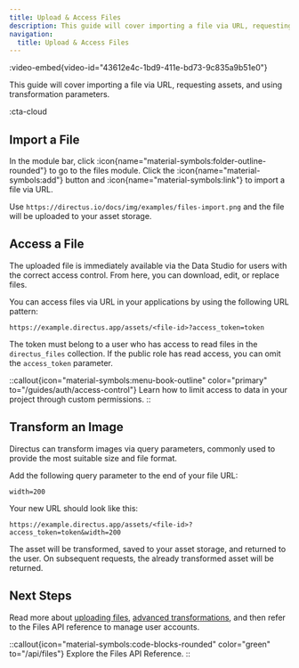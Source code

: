 ```yaml
---
title: Upload & Access Files
description: This guide will cover importing a file via URL, requesting assets, and using transformation parameters.
navigation:
  title: Upload & Access Files
---
```


:video-embed{video-id="43612e4c-1bd9-411e-bd73-9c835a9b51e0"}

This guide will cover importing a file via URL, requesting assets, and using transformation parameters.

:cta-cloud

## Import a File

In the module bar, click :icon{name="material-symbols:folder-outline-rounded"} to go to the files module. Click the :icon{name="material-symbols:add"} button and :icon{name="material-symbols:link"} to import a file via URL.

Use `https://directus.io/docs/img/examples/files-import.png` and the file will be uploaded to your asset storage.

## Access a File

The uploaded file is immediately available via the Data Studio for users with the correct access control. From here, you can download, edit, or replace files.

<!-- IMAGE OF FILE DETAIL PAGE SHOWING ID -->

You can access files via URL in your applications by using the following URL pattern:

```
https://example.directus.app/assets/<file-id>?access_token=token
```

The token must belong to a user who has access to read files in the `directus_files` collection. If the public role has read access, you can omit the `access_token` parameter.

::callout{icon="material-symbols:menu-book-outline" color="primary" to="/guides/auth/access-control"}
Learn how to limit access to data in your project through custom permissions.
::

## Transform an Image

Directus can transform images via query parameters, commonly used to provide the most suitable size and file format.

Add the following query parameter to the end of your file URL:

```
width=200
```

Your new URL should look like this:

```
https://example.directus.app/assets/<file-id>?access_token=token&width=200
```

The asset will be transformed, saved to your asset storage, and returned to the user. On subsequent requests, the already transformed asset will be returned.

## Next Steps

Read more about [uploading files](/guides/files/upload), [advanced transformations](/guides/files/access), and then refer to the Files API reference to manage user accounts.

::callout{icon="material-symbols:code-blocks-rounded" color="green" to="/api/files"}
Explore the Files API Reference.
::
